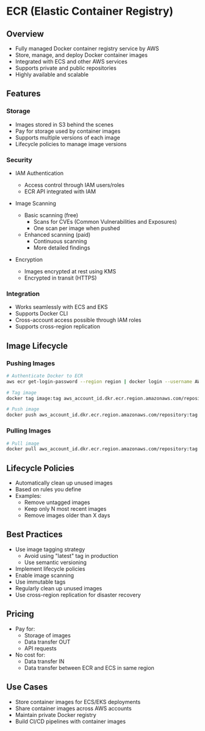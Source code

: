 # ECR (Elastic Container Registry)
## Overview
- Fully managed Docker container registry service by AWS
- Store, manage, and deploy Docker container images
- Integrated with ECS and other AWS services
- Supports private and public repositories
- Highly available and scalable

## Features
### Storage
- Images stored in S3 behind the scenes
- Pay for storage used by container images
- Supports multiple versions of each image
- Lifecycle policies to manage image versions

### Security
- IAM Authentication
  - Access control through IAM users/roles
  - ECR API integrated with IAM
  
- Image Scanning
  - Basic scanning (free)
    - Scans for CVEs (Common Vulnerabilities and Exposures)
    - One scan per image when pushed
  - Enhanced scanning (paid)
    - Continuous scanning
    - More detailed findings
    
- Encryption
  - Images encrypted at rest using KMS
  - Encrypted in transit (HTTPS)

### Integration
- Works seamlessly with ECS and EKS
- Supports Docker CLI
- Cross-account access possible through IAM roles
- Supports cross-region replication

## Image Lifecycle
### Pushing Images
```bash
# Authenticate Docker to ECR
aws ecr get-login-password --region region | docker login --username AWS --password-stdin aws_account_id.dkr.ecr.region.amazonaws.com

# Tag image
docker tag image:tag aws_account_id.dkr.ecr.region.amazonaws.com/repository:tag

# Push image
docker push aws_account_id.dkr.ecr.region.amazonaws.com/repository:tag
```

### Pulling Images
```bash
# Pull image
docker pull aws_account_id.dkr.ecr.region.amazonaws.com/repository:tag
```

## Lifecycle Policies
- Automatically clean up unused images
- Based on rules you define
- Examples:
  - Remove untagged images
  - Keep only N most recent images
  - Remove images older than X days

## Best Practices
- Use image tagging strategy
  - Avoid using "latest" tag in production
  - Use semantic versioning
- Implement lifecycle policies
- Enable image scanning
- Use immutable tags
- Regularly clean up unused images
- Use cross-region replication for disaster recovery

## Pricing
- Pay for:
  - Storage of images
  - Data transfer OUT
  - API requests
- No cost for:
  - Data transfer IN
  - Data transfer between ECR and ECS in same region

## Use Cases
- Store container images for ECS/EKS deployments
- Share container images across AWS accounts
- Maintain private Docker registry
- Build CI/CD pipelines with container images



